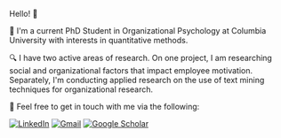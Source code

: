 
Hello! :wave:

🏫 I'm a current PhD Student in Organizational Psychology at Columbia University with interests in quantitative methods.

:mag: I have two active areas of research. On one project, I am researching social and organizational factors that impact employee motivation. Separately, I'm conducting applied research on the use of text mining techniques for organizational research. 

:busts_in_silhouette: Feel free to get in touch with me via the following:  

[![LinkedIn](https://img.shields.io/badge/linkedin-connect-blue.svg)](https://www.linkedin.com/in/gian-zlupko-5b34336b/)  [![Gmail](https://img.shields.io/badge/gmail-email-brightgreen.svg)](mailto:gianzlupko@gmail.com)  [![Google Scholar](https://img.shields.io/badge/google-scholar-brightgreen.svg)](https://scholar.google.com/citations?user=3A2WaDkAAAAJ&hl=en)
